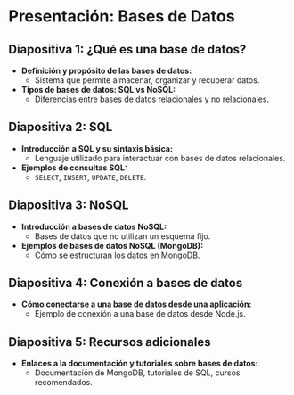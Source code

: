 # Presentación: Bases de Datos

## Diapositiva 1: ¿Qué es una base de datos?
- **Definición y propósito de las bases de datos:**
  - Sistema que permite almacenar, organizar y recuperar datos.
- **Tipos de bases de datos: SQL vs NoSQL:**
  - Diferencias entre bases de datos relacionales y no relacionales.

## Diapositiva 2: SQL
- **Introducción a SQL y su sintaxis básica:**
  - Lenguaje utilizado para interactuar con bases de datos relacionales.
- **Ejemplos de consultas SQL:**
  - `SELECT`, `INSERT`, `UPDATE`, `DELETE`.

## Diapositiva 3: NoSQL
- **Introducción a bases de datos NoSQL:**
  - Bases de datos que no utilizan un esquema fijo.
- **Ejemplos de bases de datos NoSQL (MongoDB):**
  - Cómo se estructuran los datos en MongoDB.

## Diapositiva 4: Conexión a bases de datos
- **Cómo conectarse a una base de datos desde una aplicación:**
  - Ejemplo de conexión a una base de datos desde Node.js.

## Diapositiva 5: Recursos adicionales
- **Enlaces a la documentación y tutoriales sobre bases de datos:**
  - Documentación de MongoDB, tutoriales de SQL, cursos recomendados. 